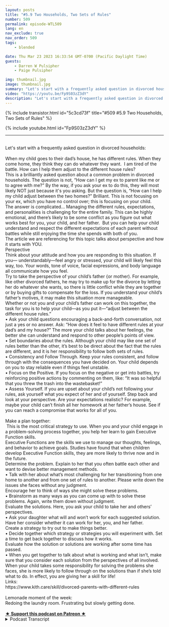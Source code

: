```yaml
---
layout: posts
title: "#5.9 Two Households, Two Sets of Rules"
number: 509
permalink: episode-WTL509
lang: en
nav_exclude: true
nav_order: 509
tags:
    - blended

date: Thu Mar 23 2023 16:33:54 GMT-0700 (Pacific Daylight Time)
guests:
    - Darren W Pulsipher
    - Paige Pulsipher

img: thumbnail.jpg
image: thumbnail.jpg
summary: "Let's start with a frequently asked question in divorced households: When my child goes to their dad’s house, he has different rules. When they come home, they think they can do whatever they want. I am tired of the battle. How can I help them adjust to the different house rules?"
video: "https://youtu.be/Fp9S03zZ3dY"
description: "Let's start with a frequently asked question in divorced households: When my child goes to their dad’s house, he has different rules. When they come home, they think they can do whatever they want. I am tired of the battle. How can I help them adjust to the different house rules?"
---
```


<div>
{% include transistor.html id="5c3cd73f" title="#509 #5.9 Two Households, Two Sets of Rules" %}

{% include youtube.html id="Fp9S03zZ3dY" %}
</div>

---

<html><head></head><body><div><br>Let's start with a frequently asked question in divorced households:&nbsp;<br><br>When my child goes to their dad’s house, he has different rules. When they come home, they think they can do whatever they want.&nbsp; I am tired of the battle. How can I help them adjust to the different house rules?&nbsp;<br>This is a brilliantly asked question about a common problem in divorced households. The question is not, “How can I get my ex to parent like me or to agree with me?” By the way, if you ask your ex to do this, they will most likely NOT just because it's you asking. But the question is, “How can I help my child adjust between the two homes?” Brilliant. This is not focusing on your ex, which you have no control over; this is focusing on your child.<br>The answer is complicated… Managing the different rules, expectations, and personalities is challenging for the entire family. This can be highly emotional, and there’s likely to be some conflict as you figure out what works best for you, your child, and her father.&nbsp; But you can help your child understand and respect the different expectations of each parent without battles while still enjoying the time she spends with both of you.<br>The article we are referencing for this topic talks about perspective and how it starts with YOU.&nbsp;<br>Perspective<br>Think about your attitude and how you are responding to this situation. If you— understandably—feel angry or stressed, your child will likely feel this way, too. Your words, tone of voice, facial expressions, and body language all communicate how you feel.<br>Try to take the perspective of your child’s father {or mother). For example, like other divorced fathers, he may try to make up for the divorce by letting her do whatever she wants, so there is little conflict while they are together or by buying gifts to compensate for the loss. If you understand your child’s father’s motives, it may make this situation more manageable.<br>Whether or not you and your child’s father can work on this together, the task for you is to help your child—as you put it—“adjust between the different house rules.”<br>•	Ask your child questions encouraging a back-and-forth conversation, not just a yes or no answer. Ask: “How does it feel to have different rules at your dad’s and my house?” The more your child talks about her feelings, the better she can understand and respond to other people’s points of view.<br>•	Set boundaries about the rules. Although your child may like one set of rules better than the other, it’s best to be direct about the fact that the rules are different, and it is her responsibility to follow both sets of rules.<br>•	Consistency and Follow Through. Keep your rules consistent, and follow through with the consequences you have decided on. Your child depends on you to stay reliable even if things feel unstable.<br>•	Focus on the Positive. If you focus on the negative or get into battles, try reinforcing positive actions by commenting on them, like: “It was so helpful that you threw the trash into the wastebasket!”<br>•	Assess Yourself. If you are upset about your child’s not following your rules, ask yourself what you expect of her and of yourself. Step back and look at your perspective. Are your expectations realistic? For example, maybe your child can’t finish all her homework at her father’s house. See if you can reach a compromise that works for all of you.<br><br>Make a plan together:<br>&nbsp;This is the most critical strategy to use. When you and your child engage in a problem-solving process together, you help her learn to gain Executive Function skills.<br>Executive Functions are the skills we use to manage our thoughts, feelings, and behavior to achieve goals. Studies have found that when children develop Executive Function skills, they are more likely to thrive now and in the future.<br>Determine the problem. Explain to her that you often battle each other and want to devise better management methods.<br>•	Talk with her about what’s most challenging for her transitioning from one home to another and from one set of rules to another. Please write down the issues she faces without any judgment.<br>Encourage her to think of ways she might solve these problems.<br>•	Brainstorm as many ways as you can come up with to solve these problems. Again, write them down without judgment.<br>Evaluate the solutions. Here, you ask your child to take her and others’ perspectives.<br>•	Ask your daughter what will and won’t work for each suggested solution. Have her consider whether it can work for her, you, and her father.<br>Create a strategy to try out to make things better.<br>•	Decide together which strategy or strategies you will experiment with. Set a time to get back together to discuss how it works.<br>Evaluate how the solution or solutions are working after some time has passed.<br>•	When you get together to talk about what is working and what isn’t, make sure that you consider each solution from the perspectives of all involved.<br>When your child takes some responsibility for solving the problems she faces, she is more likely to follow through on the solutions than if she’s told what to do. In effect, you are giving her a skill for life!<br>Links:<br>https://www.kith.care/skill/divorced-parents-with-different-rules<br><br>Lemonade moment of the week:&nbsp;<br>Redoing the laundry room. Frustrating but slowly getting done.<br><br></div>
<strong>
  <a href="https://www.patreon.com/wheresthelemonade" target="_donate" rel="payment" title="★ Support this podcast on Patreon ★">★ Support this podcast on Patreon ★</a>
</strong></body></html>

<details>
<summary> Podcast Transcript </summary>

<p></p>

</details>
